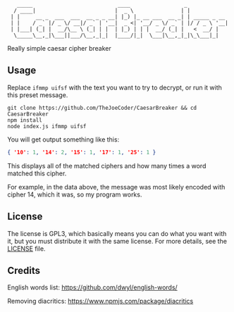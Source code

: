 ```
   _____                           ____                 _             
  / ____|                         |  _ \               | |            
 | |     __ _  ___  ___  __ _ _ __| |_) |_ __ ___  __ _| | _____ _ __ 
 | |    / _` |/ _ \/ __|/ _` | '__|  _ <| '__/ _ \/ _` | |/ / _ \ '__|
 | |___| (_| |  __/\__ \ (_| | |  | |_) | | |  __/ (_| |   <  __/ |   
  \_____\__,_|\___||___/\__,_|_|  |____/|_|  \___|\__,_|_|\_\___|_|   
```

Really simple caesar cipher breaker

## Usage
Replace `ifmmp uifsf` with the text you want to try to decrypt, or run it with this preset message.
```
git clone https://github.com/TheJoeCoder/CaesarBreaker && cd CaesarBreaker
npm install
node index.js ifmmp uifsf
```
You will get output something like this:
```json
{ '10': 1, '14': 2, '15': 1, '17': 1, '25': 1 }
```
This displays all of the matched ciphers and how many times a word matched this cipher.

For example, in the data above, the message was most likely encoded with cipher 14, which it was, so my program works.

## License
The license is GPL3, which basically means you can do what you want with it, but you must distribute it with the same license.
For more details, see the [LICENSE](https://github.com/TheJoeCoder/CaesarBreaker/blob/master/LICENSE) file.

## Credits
English words list: https://github.com/dwyl/english-words/

Removing diacritics: https://www.npmjs.com/package/diacritics
